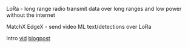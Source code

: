 LoRa - long range radio
transmit data over long ranges and low power without the internet

MatchX EdgeX - send video ML text/detections over LoRa

Intro
[vid](https://www.youtube.com/watch?v=jp_2gwBrQc8)
[blogpost](https://www.digikey.com/en/maker/blogs/introduction-to-lora-technology)